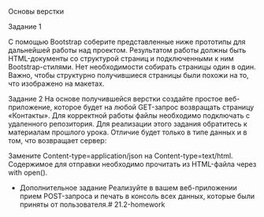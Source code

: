 Основы верстки

Задание 1

С помощью Bootstrap соберите представленные ниже прототипы для дальнейшей работы над проектом. Результатом работы должны быть HTML-документы со структурой страниц и подключенными к ним Bootstrap-стилями.
Нет необходимости собирать страницы один в один. Важно, чтобы структурно получившиеся страницы были похожи на то, что изображено на макетах.

Задание 2
На основе получившейся верстки создайте простое веб-приложение, которое будет на любой GET-запрос возвращать страницу «Контакты». Для корректной работы файлы необходимо подключать с удаленного репозитория.
Для реализации этого задания обратитесь к материалам прошлого урока. Отличие будет только в типе данных и в том, что возвращает сервер:

Замените Content-type=application/json на Content-type=text/html.
Содержимое для отправки необходимо прочитать из HTML-файла через with open().

* Дополнительное задание
Реализуйте в вашем веб-приложении прием POST-запроса и печать в консоль всех данных, которые были приняты от пользователя.#   2 1 . 2 - h o m e w o r k  
 
